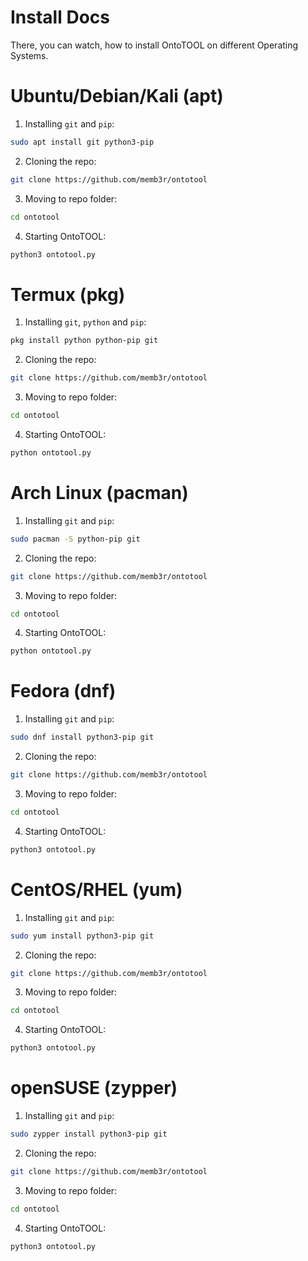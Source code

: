# Install Docs

There, you can watch, how to install OntoTOOL on different Operating Systems.

# Ubuntu/Debian/Kali (apt)

1. Installing <code>git</code> and <code>pip</code>:
```bash
sudo apt install git python3-pip
```

2. Cloning the repo:
```bash
git clone https://github.com/memb3r/ontotool
```

3. Moving to repo folder:
```bash
cd ontotool
```

4. Starting OntoTOOL:
```bash
python3 ontotool.py
```

# Termux (pkg)

1. Installing <code>git</code>, <code>python</code> and <code>pip</code>:
```bash
pkg install python python-pip git
```

2. Cloning the repo:
```bash
git clone https://github.com/memb3r/ontotool
```

3. Moving to repo folder:
```bash
cd ontotool
```

4. Starting OntoTOOL:
```bash
python ontotool.py
```

# Arch Linux (pacman)

1. Installing <code>git</code> and <code>pip</code>:
```bash
sudo pacman -S python-pip git
```

2. Cloning the repo:
```bash
git clone https://github.com/memb3r/ontotool
```

3. Moving to repo folder:
```bash
cd ontotool
```

4. Starting OntoTOOL:
```bash
python ontotool.py
```

# Fedora (dnf)

1. Installing <code>git</code> and <code>pip</code>:
```bash
sudo dnf install python3-pip git
```

2. Cloning the repo:
```bash
git clone https://github.com/memb3r/ontotool
```

3. Moving to repo folder:
```bash
cd ontotool
```

4. Starting OntoTOOL:
```bash
python3 ontotool.py
```

# CentOS/RHEL (yum)

1. Installing <code>git</code> and <code>pip</code>:
```bash
sudo yum install python3-pip git
```

2. Cloning the repo:
```bash
git clone https://github.com/memb3r/ontotool
```

3. Moving to repo folder:
```bash
cd ontotool
```

4. Starting OntoTOOL:
```bash
python3 ontotool.py
```

# openSUSE (zypper)

1. Installing <code>git</code> and <code>pip</code>:
```bash
sudo zypper install python3-pip git
```

2. Cloning the repo:
```bash
git clone https://github.com/memb3r/ontotool
```

3. Moving to repo folder:
```bash
cd ontotool
```

4. Starting OntoTOOL:
```bash
python3 ontotool.py
```
